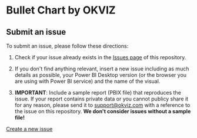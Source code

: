 # Bullet Chart by OKVIZ

## Submit an issue
To submit an issue, please follow these directions:

1. Check if your issue already exists in the [Issues page](/../../issues) of this repository.

2. If you don't find anything relevant, insert a new issue including as much details as possible, your Power BI Desktop version (or the browser you are using with Power BI service) and the name of the visual.

3. **IMPORTANT**: Include a sample report (PBIX file) that reproduces the issue. If your report contains private data or you cannot publicy share it for any reason, please send it to [support@okviz.com](mailto:support@okviz.com?subject=Bullet%20Chart%20Issue%20#) with a reference to the issue on this repository. **We don't consider issues without a sample file!**

[Create a new issue](../../issues/new?assignees=&labels=&template=bug-report.md)
